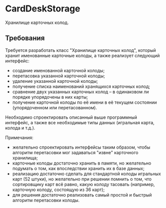 # CardDeskStorage

Хранилище карточных колод.

## Требования

Требуется разработать класс "Хранилище карточных колод", который хранит именованные карточные колоды, а также реализует следующий интерфейс:
- создание именованной карточной колоды;
- перетасовка указанной карточной колоды;
- удаление указанной карточной колоды;
- получение списка наименований хранящихся карточных колод;
- сравнение двух указанных карточных колод – в одинаковом ли порядке упорядочены в них карты;
- получение карточной колоды по её имени в её текущем состоянии (упорядоченном или перетасованном).

Необходимо спроектировать описанный выше программный интерфейс, а также все необходимые типы данных (игральная карта, колода и т.д.).

Примечания:
- желательно спроектировать интерфейсы таким образом, чтобы алгоритм перетасовки мог задаваться "извне" карточного хранилища;
- карточные колоды достаточно хранить в памяти, но желательно подумать о том, как впоследствии хранить их в базе данных;
- реализацию достаточно сделать для стандартной колоды игральных карт (52 штуки), но желательно при решении помнить о том, что сортировщику карт всё равно, какую колоду тасовать (например, карточную колоду, состоящую из 36 карт);
- для решения достаточно реализовать самый простой и быстрый алгоритм перетасовки колоды.
